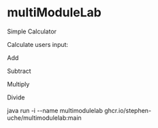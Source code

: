 # multiModuleLab

Simple Calculator

Calculate users input:
   
Add
   
Subtract

Multiply

Divide

java run -i --name multimodulelab ghcr.io/stephen-uche/multimodulelab:main



